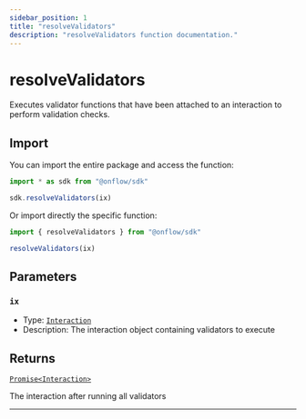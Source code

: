 ```yaml
---
sidebar_position: 1
title: "resolveValidators"
description: "resolveValidators function documentation."
---
```


<!-- THIS DOCUMENT IS AUTO-GENERATED FROM [onflow/sdk/src/resolve/resolve-validators.ts](https://github.com/onflow/fcl-js/tree/master/packages/sdk/src/resolve/resolve-validators.ts). DO NOT EDIT MANUALLY -->

# resolveValidators

Executes validator functions that have been attached to an interaction to perform validation checks.

## Import

You can import the entire package and access the function:

```typescript
import * as sdk from "@onflow/sdk"

sdk.resolveValidators(ix)
```

Or import directly the specific function:

```typescript
import { resolveValidators } from "@onflow/sdk"

resolveValidators(ix)
```


## Parameters

### `ix` 


- Type: [`Interaction`](../types#interaction)
- Description: The interaction object containing validators to execute


## Returns

[`Promise<Interaction>`](../types#interaction)


The interaction after running all validators

---